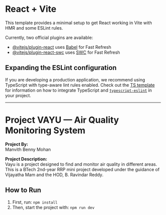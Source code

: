 # React + Vite

This template provides a minimal setup to get React working in Vite with HMR and some ESLint rules.

Currently, two official plugins are available:

- [@vitejs/plugin-react](https://github.com/vitejs/vite-plugin-react/blob/main/packages/plugin-react) uses [Babel](https://babeljs.io/) for Fast Refresh
- [@vitejs/plugin-react-swc](https://github.com/vitejs/vite-plugin-react/blob/main/packages/plugin-react-swc) uses [SWC](https://swc.rs/) for Fast Refresh

## Expanding the ESLint configuration

If you are developing a production application, we recommend using TypeScript with type-aware lint rules enabled. Check out the [TS template](https://github.com/vitejs/vite/tree/main/packages/create-vite/template-react-ts) for information on how to integrate TypeScript and [`typescript-eslint`](https://typescript-eslint.io) in your project.
 

---

# Project VAYU — Air Quality Monitoring System

**Project By:**  
Manvith Benny Mohan

**Project Description:**  
Vayu is a project designed to find and monitor air quality in different areas. This is a BTech 2nd-year RRP mini project developed under the guidance of Vijayatha Mam and the HOD, B. Ravindar Reddy.

## How to Run

1. First, run: `npm install`  
2. Then, start the project with: `npm run dev`